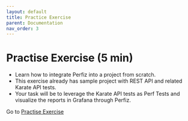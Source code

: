```yaml
---
layout: default
title: Practice Exercise
parent: Documentation
nav_order: 3
---
```


# Practise Exercise (5 min)
* Learn how to integrate Perfiz into a project from scratch.
* This exercise already has sample project with REST API and related Karate API tests.
* Your task will be to leverage the Karate API tests as Perf Tests and visualize the reports in Grafana through Perfiz.

Go to [Practise Exercise](https://github.com/znsio/perfiz-demo/tree/practise-exercise)